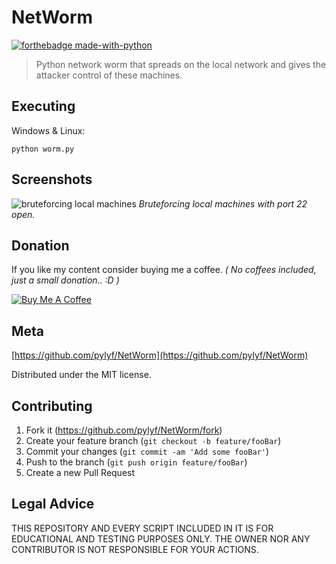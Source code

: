 # NetWorm
[![forthebadge made-with-python](http://ForTheBadge.com/images/badges/made-with-python.svg)](https://www.python.org/)

> Python network worm that spreads on the local network and gives the attacker control of these machines.

## Executing

Windows & Linux:

```
python worm.py
```

## Screenshots
![bruteforcing local machines](https://github.com/pylyf/NetWorm/blob/master/screenshots/pic1.PNG)
_Bruteforcing local machines with port 22 open._

## Donation
If you like my content consider buying me a coffee. *( No coffees included, just a small donation.. :D )*

<a href="https://www.buymeacoffee.com/9gwHLnDTs" target="_blank"><img src="https://www.buymeacoffee.com/assets/img/custom_images/orange_img.png" alt="Buy Me A Coffee" style="height: auto !important;width: auto !important;" ></a>

## Meta

[https://github.com/pylyf/NetWorm](https://github.com/pylyf/NetWorm)

Distributed under the MIT license. 

## Contributing

1. Fork it (<https://github.com/pylyf/NetWorm/fork>)
2. Create your feature branch (`git checkout -b feature/fooBar`)
3. Commit your changes (`git commit -am 'Add some fooBar'`)
4. Push to the branch (`git push origin feature/fooBar`)
5. Create a new Pull Request

## Legal Advice
THIS REPOSITORY AND EVERY SCRIPT INCLUDED IN IT IS FOR EDUCATIONAL 
AND TESTING PURPOSES ONLY. THE OWNER NOR ANY CONTRIBUTOR IS NOT RESPONSIBLE
FOR YOUR ACTIONS.
